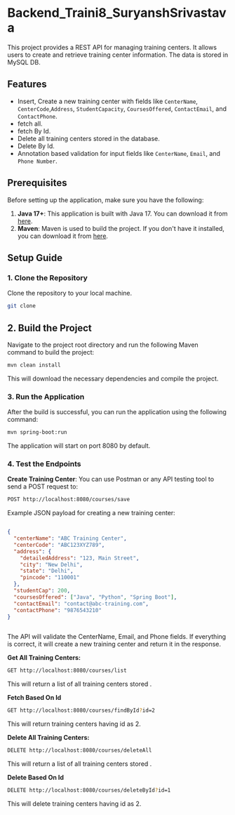 # Backend_Traini8_SuryanshSrivastava

This project provides a REST API for managing training centers. 
It allows users to create and retrieve training center information. 
The data is stored in MySQL DB.

## Features

- Insert, Create a new training center with fields like `CenterName`, `CenterCode`,`Address`, `StudentCapacity`, `CoursesOffered`, `ContactEmail`, and `ContactPhone`.
- fetch all.
- fetch By Id.
- Delete all training centers stored in the database.
- Delete By Id.
- Annotation based validation for input fields like `CenterName`, `Email`, and `Phone Number`.

## Prerequisites

Before setting up the application, make sure you have the following:

1. **Java 17+**: This application is built with Java 17. You can download it from [here](https://adoptium.net/).
2. **Maven**: Maven is used to build the project. If you don't have it installed, you can download it from [here](https://maven.apache.org/download.cgi).

## Setup Guide

### 1. Clone the Repository

Clone the repository to your local machine.

```bash
git clone 

```

## 2. Build the Project

Navigate to the project root directory and run the following Maven command to build the project:

```bash
mvn clean install
```

This will download the necessary dependencies and compile the project.

### 3. Run the Application

After the build is successful, you can run the application using the following command:

```bash
mvn spring-boot:run
```

The application will start on port 8080 by default.

### 4. Test the Endpoints

**Create Training Center**: You can use Postman or any API testing tool to send a POST request to:

```bash
POST http://localhost:8080/courses/save
```

Example JSON payload for creating a new training center:

```json

{
  "centerName": "ABC Training Center",
  "centerCode": "ABC123XYZ789",
  "address": {
    "detailedAddress": "123, Main Street",
    "city": "New Delhi",
    "state": "Delhi",
    "pincode": "110001"
  },
  "studentCap": 200,
  "coursesOffered": ["Java", "Python", "Spring Boot"],
  "contactEmail": "contact@abc-training.com",
  "contactPhone": "9876543210"
}
    
```

The API will validate the CenterName, Email, and Phone fields. If everything is correct, it will create a new training center and return it in the response.

**Get All Training Centers:**

```bash
GET http://localhost:8080/courses/list
```

This will return a list of all training centers stored .

**Fetch Based On Id**

```bash
GET http://localhost:8080/courses/findById?id=2
```

This will return training centers having id as 2.

**Delete All Training Centers:**

```bash
DELETE http://localhost:8080/courses/deleteAll
```

This will return a list of all training centers stored .

**Delete Based On Id**

```bash
DELETE http://localhost:8080/courses/deleteById?id=1
```

This will delete training centers having id as 2.
